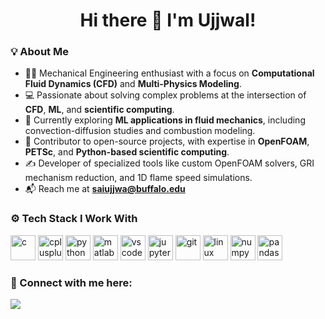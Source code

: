 <h1 align="center">Hi there 👋 I'm Ujjwal!</h1>

<h3 align="left">💡 About Me</h3>

- 👨‍🎓 Mechanical Engineering enthusiast with a focus on **Computational Fluid Dynamics (CFD)** and **Multi-Physics Modeling**.
- 💻 Passionate about solving complex problems at the intersection of **CFD**, **ML**, and **scientific computing**.
- 🧠 Currently exploring **ML applications in fluid mechanics**, including convection-diffusion studies and combustion modeling.
- 🚀 Contributor to open-source projects, with expertise in **OpenFOAM**, **PETSc**, and **Python-based scientific computing**.
- ✍️ Developer of specialized tools like custom OpenFOAM solvers, GRI mechanism reduction, and 1D flame speed simulations.
- 📬 Reach me at **saiujjwa@buffalo.edu**
  
<h3 align="left">⚙️ Tech Stack I Work With</h3>
<p align="left">
  <!-- Core Tools -->
  <img src="https://cdn.jsdelivr.net/gh/devicons/devicon/icons/c/c-original.svg" alt="c" width="40" height="40"/>
  <img src="https://cdn.jsdelivr.net/gh/devicons/devicon/icons/cplusplus/cplusplus-original.svg" alt="cplusplus" width="40" height="40"/>
  <img src="https://cdn.jsdelivr.net/gh/devicons/devicon/icons/python/python-original.svg" alt="python" width="40" height="40"/>
  <img src="https://cdn.jsdelivr.net/gh/devicons/devicon/icons/matlab/matlab-original.svg" alt="matlab" width="40" height="40"/>
  <img src="https://cdn.jsdelivr.net/gh/devicons/devicon/icons/vscode/vscode-original.svg" alt="vscode" width="40" height="40"/>
  <img src="https://cdn.jsdelivr.net/gh/devicons/devicon/icons/jupyter/jupyter-original.svg" alt="jupyter" width="40" height="40"/>
  <img src="https://cdn.jsdelivr.net/gh/devicons/devicon/icons/git/git-original.svg" alt="git" width="40" height="40"/>
  <!-- CFD & Scientific Computing -->
  <!--img src="https://www.openfoam.com/images/logo.png" alt="openfoam" width="40" height="40"/>
  <img src="https://www.ansys.com/-/media/project/ansys/corporate/ansys-com/brand/ansys-logo/ansys-logo-primary-rgb.png" alt="ansys" width="40" height="40"/>
  <img src="https://www.plm.automation.siemens.com/media/global/en/Simcenter-STAR-CCM-logo_tcm27-1464.png" alt="star-ccm" width="40" height="40"/>
  <img src="https://www.paraview.org/wp-content/uploads/2020/02/paraview_logo.png" alt="paraview" width="40" height="40"/-->
  <img src="https://cdn.jsdelivr.net/gh/devicons/devicon/icons/linux/linux-original.svg" alt="linux" width="40" height="40"/>
  <img src="https://cdn.jsdelivr.net/gh/devicons/devicon/icons/numpy/numpy-original.svg" alt="numpy" width="40" height="40"/>
  <img src="https://cdn.jsdelivr.net/gh/devicons/devicon/icons/pandas/pandas-original.svg" alt="pandas" width="40" height="40"/>
</p>

<h3 align="left">🤝 Connect with me here:</h3>

[<img src="https://img.shields.io/badge/linkedin-%230077B5.svg?&style=for-the-badge&logo=linkedin&logoColor=white" target="_blank">](https://www.linkedin.com/in/ujjwalkanthns/)  

<!--h3 align="left">📊 My GitHub Stats</h3>
<p align="center">
  <img src="https://github-readme-stats.vercel.app/api?username=UjjwalKanthN&show_icons=true&theme=radical" alt="GitHub Stats" />
  <img src="https://github-readme-stats.vercel.app/api/top-langs/?username=UjjwalKanthN&layout=compact&theme=radical" alt="Top Languages" />
</p-->
